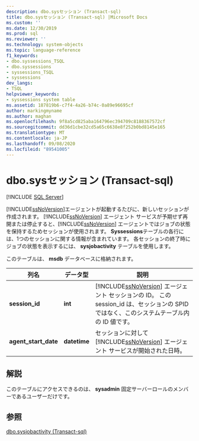 ```yaml
---
description: dbo.sysセッション (Transact-sql)
title: dbo.sysセッション (Transact-sql) |Microsoft Docs
ms.custom: ''
ms.date: 12/30/2019
ms.prod: sql
ms.reviewer: ''
ms.technology: system-objects
ms.topic: language-reference
f1_keywords:
- dbo.syssessions_TSQL
- dbo.syssessions
- syssessions_TSQL
- syssessions
dev_langs:
- TSQL
helpviewer_keywords:
- syssessions system table
ms.assetid: 187819b6-c7f4-4a26-b74c-0a89e96695cf
author: markingmyname
ms.author: maghan
ms.openlocfilehash: 9f8a5cd825aba164796ec394709c8188367572cf
ms.sourcegitcommit: dd36d1cbe32cd5a65c6638e8f252b0bd8145e165
ms.translationtype: MT
ms.contentlocale: ja-JP
ms.lasthandoff: 09/08/2020
ms.locfileid: "89541005"
---
```

# <a name="dbosyssessions-transact-sql"></a>dbo.sysセッション (Transact-sql)

[!INCLUDE [SQL Server](../../includes/applies-to-version/sqlserver.md)]

[!INCLUDE[ssNoVersion](../../includes/ssnoversion-md.md)]エージェントが起動するたびに、新しいセッションが作成されます。 [!INCLUDE[ssNoVersion](../../includes/ssnoversion-md.md)] エージェント サービスが予期せず再開または停止すると、[!INCLUDE[ssNoVersion](../../includes/ssnoversion-md.md)] エージェントではジョブの状態を保持するためセッションが使用されます。 **Syssessions**テーブルの各行には、1つのセッションに関する情報が含まれています。 各セッションの終了時にジョブの状態を表示するには、 **sysjobactivity** テーブルを使用します。  
  
 このテーブルは、 **msdb** データベースに格納されます。  
  
|列名|データ型|説明|  
|-----------------|---------------|-----------------|  
|**session_id**|**int**|[!INCLUDE[ssNoVersion](../../includes/ssnoversion-md.md)] エージェント セッションの ID。 この session_id は、セッションの SPID ではなく、このシステムテーブル内の ID 値です。|  
|**agent_start_date**|**datetime**|セッションに対して [!INCLUDE[ssNoVersion](../../includes/ssnoversion-md.md)] エージェント サービスが開始された日時。|  
  
## <a name="remarks"></a>解説  
 このテーブルにアクセスできるのは、 **sysadmin** 固定サーバーロールのメンバーであるユーザーだけです。  
  
## <a name="see-also"></a>参照  
 [dbo.sysjobactivity &#40;Transact-sql&#41;](../../relational-databases/system-tables/dbo-sysjobactivity-transact-sql.md)  
  
  

